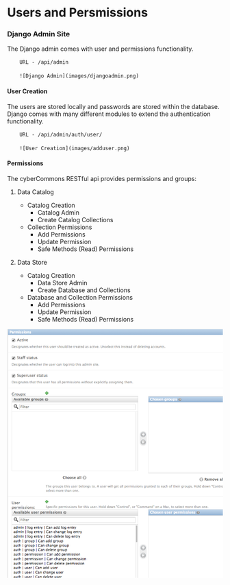 Users and Persmissions
======================


### Django Admin Site

The Django admin comes with user and permissions functionality.

        URL - /api/admin

        ![Django Admin](images/djangoadmin.png)

#### User Creation

The users are stored locally and passwords are stored within the database. Django comes with many different modules to extend the authentication functionality.

        URL - /api/admin/auth/user/
        
        ![User Creation](images/adduser.png)





#### Permissions

The cyberCommons RESTful api provides permissions and groups:

1. Data Catalog

    * Catalog Creation
        * Catalog Admin
        * Create Catalog Collections
    * Collection Permissions
        * Add Permissions
        * Update Permission 
        * Safe Methods (Read) Permissions
2. Data Store

    * Catalog Creation
        * Data Store Admin
        * Create Database and Collections
    * Database and Collection Permissions
        * Add Permissions
        * Update Permission
        * Safe Methods (Read) Permissions


![User Permission](images/permission.png)


